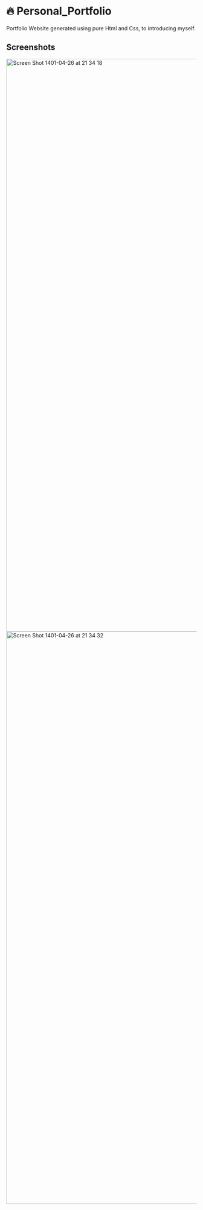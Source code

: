 # 🔥 Personal_Portfolio
Portfolio Website generated using pure Html and Css, to introducing myself.
## Screenshots
<img width="1512" alt="Screen Shot 1401-04-26 at 21 34 18" src="https://user-images.githubusercontent.com/58939938/179417324-25ef41dd-0889-46d4-89b7-291e68a2b5b6.png">
<img width="1512" alt="Screen Shot 1401-04-26 at 21 34 32" src="https://user-images.githubusercontent.com/58939938/179417279-301fefd6-58f3-4ebd-85fd-8598f33e84c7.png">
